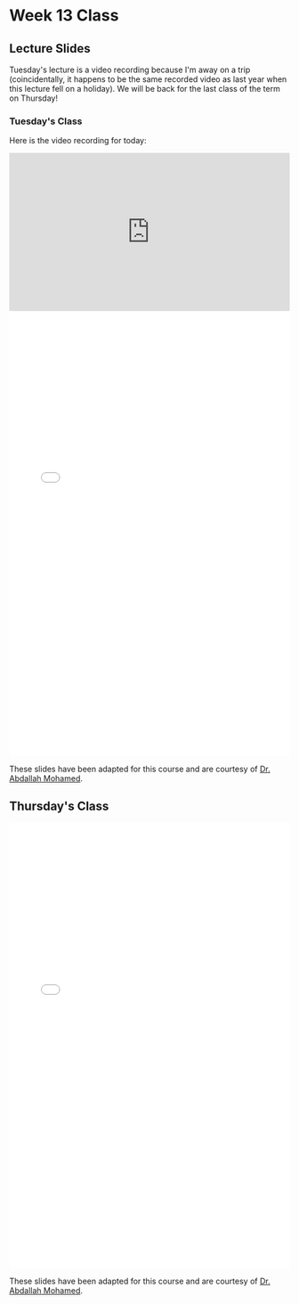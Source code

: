 # Week 13 Class

## Lecture Slides

Tuesday's lecture is a video recording because I'm away on a trip (coincidentally, it happens to be the same recorded video as last year when this lecture fell on a holiday).
We will be back for the last class of the term on Thursday!

### Tuesday's Class

Here is the video recording for today:

<div style="padding:56.25% 0 0 0;position:relative;"><iframe src="https://player.vimeo.com/video/687515139?h=5bbf171822&amp;badge=0&amp;autopause=0&amp;player_id=0&amp;app_id=58479" frameborder="0" allow="autoplay; fullscreen; picture-in-picture" allowfullscreen style="position:absolute;top:0;left:0;width:100%;height:100%;" title="COSC 123 Week 13 - Arrays"></iframe></div><script src="https://player.vimeo.com/api/player.js"></script>

<iframe src="../../2022-04-04 - Week13.pdf" width="100%" height="800px" frameBorder="0"> </iframe>

These slides have been adapted for this course and are courtesy of [Dr. Abdallah Mohamed](https://people.ok.ubc.ca/abdalmoh/).

## Thursday's Class

<iframe src="../../2022-04-07 - Exam Review.pdf" width="100%" height="800px" frameBorder="0"> </iframe>

These slides have been adapted for this course and are courtesy of [Dr. Abdallah Mohamed](https://people.ok.ubc.ca/abdalmoh/).

